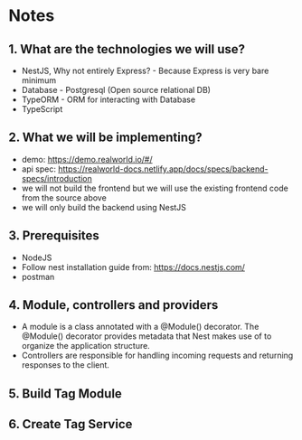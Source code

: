 # Notes

## 1. What are the technologies we will use?

- NestJS, Why not entirely Express? - Because Express is very bare minimum
- Database - Postgresql (Open source relational DB)
- TypeORM - ORM for interacting with Database
- TypeScript

## 2. What we will be implementing?

- demo: https://demo.realworld.io/#/
- api spec: https://realworld-docs.netlify.app/docs/specs/backend-specs/introduction
- we will not build the frontend but we will use the existing frontend code from the source above
- we will only build the backend using NestJS

## 3. Prerequisites

- NodeJS
- Follow nest installation guide from: https://docs.nestjs.com/
- postman

## 4. Module, controllers and providers

- A module is a class annotated with a @Module() decorator. The @Module() decorator provides metadata that Nest makes use of to organize the application structure.
- Controllers are responsible for handling incoming requests and returning responses to the client.

## 5. Build Tag Module

## 6. Create Tag Service

